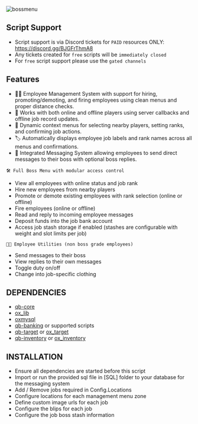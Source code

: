 ![bossmenu](https://github.com/user-attachments/assets/64f1da96-42a5-47dc-97c8-10d9985a4b75)


## Script Support

- Script support is via Discord tickets for ``PAID`` resources ONLY: https://discord.gg/BJGFrThmA8
- Any tickets created for ``free`` scripts will be ``immediately closed``
- For ``free`` script support please use the ``gated channels``



## Features

- 🧑‍💼 Employee Management System with support for hiring, promoting/demoting, and firing employees using clean menus and proper distance checks.
- 📡 Works with both online and offline players using server callbacks and offline job record updates.
- 🧠 Dynamic context menus for selecting nearby players, setting ranks, and confirming job actions.
- 🏷️ Automatically displays employee job labels and rank names across all menus and confirmations.
- 📨 Integrated Messaging System allowing employees to send direct messages to their boss with optional boss replies.

``🛠️ Full Boss Menu with modular access control``
- View all employees with online status and job rank
- Hire new employees from nearby players
- Promote or demote existing employees with rank selection (online or offline)
- Fire employees (online or offline)
- Read and reply to incoming employee messages
- Deposit funds into the job bank account
- Access job stash storage if enabled (stashes are configurable with weight and slot limits per job)

``👨‍🔧 Employee Utilities (non boss grade employees)``
- Send messages to their boss
- View replies to their own messages
- Toggle duty on/off
- Change into job-specific clothing



## DEPENDENCIES

- [qb-core](https://github.com/qbcore-framework/qb-core)
- [ox_lib](https://github.com/overextended/ox_lib/releases/)
- [oxmysql](https://github.com/overextended/oxmysql/releases)
- [qb-banking](https://github.com/qbcore-framework/qb-banking) or supported scripts
- [qb-target](https://github.com/qbcore-framework/qb-target) or [ox_target](https://github.com/overextended/ox_target/releases/)
- [qb-inventory](https://github.com/qbcore-framework/qb-inventory) or [ox_inventory](https://github.com/overextended/ox_inventory/releases/)




## INSTALLATION

- Ensure all dependencies are started before this script
- Import or run the provided sql file in [SQL] folder to your database for the messaging system
- Add / Remove jobs required in Config.Locations
- Configure locations for each management menu zone
- Define custom image urls for each job
- Configure the blips for each job
- Configure the job boss stash information
